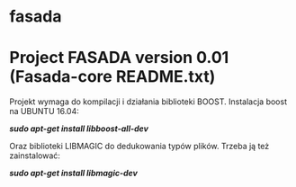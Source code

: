 # fasada

Project FASADA version 0.01 (Fasada-core README.txt)
====================================================



Projekt wymaga do kompilacji i działania biblioteki BOOST.
Instalacja boost na UBUNTU 16.04: 

*__sudo apt-get install libboost-all-dev__*

Oraz biblioteki  LIBMAGIC do dedukowania typów plików. 
Trzeba ją też zainstalować:

*__sudo apt-get install libmagic-dev__*


